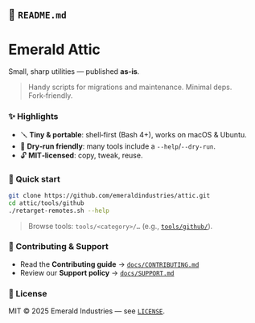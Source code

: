 ## 📄 `README.md`

# Emerald Attic

Small, sharp utilities — published **as‑is**.

> Handy scripts for migrations and maintenance. Minimal deps. Fork‑friendly.

### ✨ Highlights
- 🪛 **Tiny & portable**: shell‑first (Bash 4+), works on macOS & Ubuntu.
- 🧪 **Dry‑run friendly**: many tools include a `--help`/`--dry-run`.
- 🔓 **MIT‑licensed**: copy, tweak, reuse.

### 🚀 Quick start
```bash
git clone https://github.com/emeraldindustries/attic.git
cd attic/tools/github
./retarget-remotes.sh --help
```

> Browse tools: `tools/<category>/…` (e.g., [`tools/github/`](./tools/github)).

### 🤝 Contributing & Support
- Read the **Contributing guide** → [`docs/CONTRIBUTING.md`](./docs/CONTRIBUTING.md)
- Review our **Support policy** → [`docs/SUPPORT.md`](./docs/SUPPORT.md)

### 📜 License
MIT © 2025 Emerald Industries — see [`LICENSE`](./LICENSE).